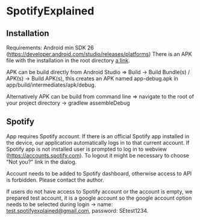 # SpotifyExplained 

## Installation
Requirements: Android min SDK 26 (https://developer.android.com/studio/releases/platforms)
There is an APK file with the installation in the root directory [a link]([https://github.com/swaco7/spotify-explained/edit/main/spotify-explained.apk]).

APK can be build directly from Android Studio => Build -> Build Bundle(s) / APK(s) -> Build APK(s), this creates an APK named app-debug.apk in app/build/intermediates/apk/debug.

Alternatively APK can be build from command line => navigate to the root of your project directory -> gradlew assembleDebug

## Spotify
App requires Spotify account. If there is an official Spotify app installed in the device, our application automatically logs in to that current account. 
If Spotify app is not installed user is prompted to log in to webview (https://accounts.spotify.com). To logout it might be necessary to choose “Not you?” link in the dialog.

Account needs to be added to Spotify dashboard, otherwise access to API is forbidden. Please contact the author.

If users do not have access to Spotify account or the account is empty, we prepared test account, it is a google account so the google account option needs to be selected during login -> name: test.spotifyexplained@gmail.com, password: SEtest1234. 
 



